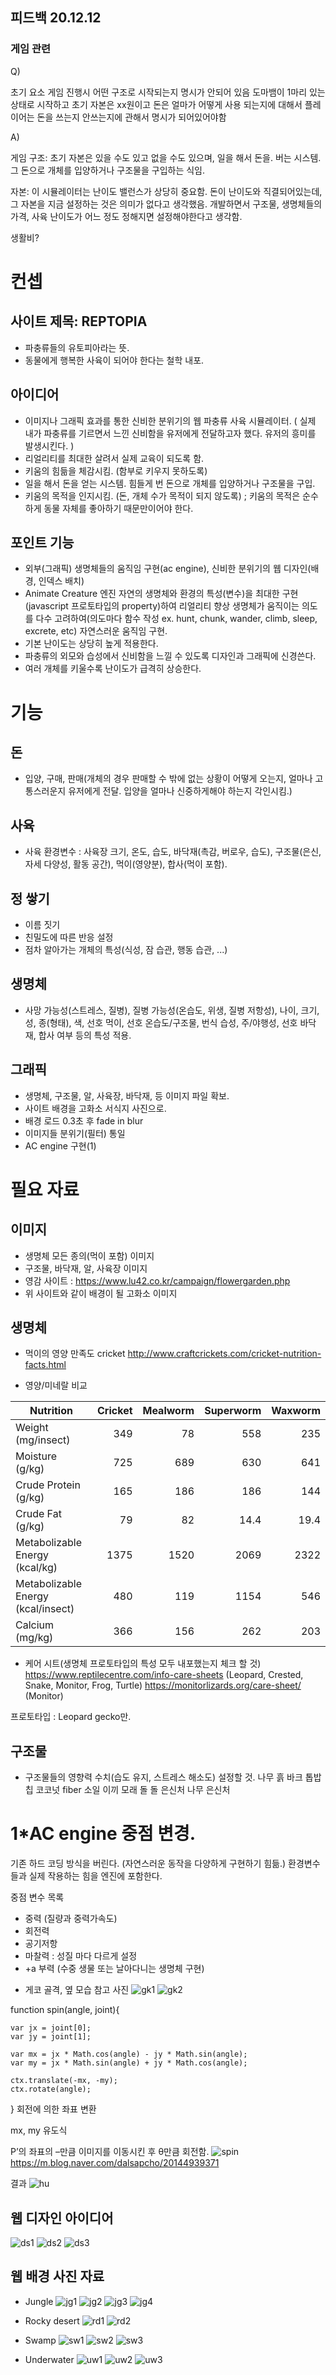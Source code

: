 ## 피드백 20.12.12
### 게임 관련
 Q)
 
 초기 요소 게임 진행시 어떤 구조로 시작되는지 명시가 안되어 있음
 도마뱀이 1마리 있는 상태로 시작하고 초기 자본은 xx원이고 돈은 얼마가 어떻게 사용 되는지에 대해서 
 플레이어는 돈을 쓰는지 안쓰는지에 관해서 명시가 되어있어야함
 
 A)
 
 게임 구조: 초기 자본은 있을 수도 있고 없을 수도 있으며, 일을 해서 돈을. 버는 시스템. 그 돈으로 개체를 입양하거나 구조물을 구입하는 식임.
 
 자본: 이 시뮬레이터는 난이도 밸런스가 상당히 중요함. 돈이 난이도와 직결되어있는데, 그 자본을 지금 설정하는 것은 의미가 없다고 생각했음. 개발하면서 구조물, 생명체들의 가격, 사육 난이도가 어느 정도 정해지면 설정해야한다고 생각함.
 
 생활비?

# 컨셉
## 사이트 제목: REPTOPIA
 - 파충류들의 유토피아라는 뜻.
 - 동물에게 행복한 사육이 되어야 한다는 철학 내포.

## 아이디어
 - 이미지나 그래픽 효과를 통한 신비한 분위기의 웹 파충류 사육 시뮬레이터. ( 실제 내가 파충류를 기르면서 느낀 신비함을 유저에게 전달하고자 했다. 유저의 흥미를 발생시킨다. )
 - 리얼리티를 최대한 살려서 실제 교육이 되도록 함.
 - 키움의 힘듦을 체감시킴. (함부로 키우지 못하도록)
 - 일을 해서 돈을 얻는 시스템. 힘들게 번 돈으로 개체를 입양하거나 구조물을 구입.
 - 키움의 목적을 인지시킴. (돈, 개체 수가 목적이 되지 않도록)
 ; 키움의 목적은 순수하게 동물 자체를 좋아하기 때문만이어야 한다. 

## 포인트 기능
 - 외부(그래픽)
  생명체들의 움직임 구현(ac engine), 신비한 분위기의 웹 디자인(배경, 인덱스 배치)
 - Animate Creature 엔진
  자연의 생명체와 환경의 특성(변수)을 최대한 구현(javascript 프로토타입의 property)하여 리얼리티 향상
  생명체가 움직이는 의도를 다수 고려하여(의도마다 함수 작성 ex. hunt, chunk, wander, climb, sleep, excrete, etc) 자연스러운 움직임 구현.
  - 기본 난이도는 상당히 높게 적용한다.
  - 파충류의 외모와 습성에서 신비함을 느낄 수 있도록 디자인과 그래픽에 신경쓴다.
  - 여러 개체를 키울수록 난이도가 급격히 상승한다.
# 기능
## 돈
 - 입양, 구매, 판매(개체의 경우 판매할 수 밖에 없는 상황이 어떻게 오는지, 얼마나 고통스러운지 유저에게 전달. 입양을 얼마나 신중하게해야 하는지 각인시킴.)

## 사육
 - 사육 환경변수 : 사육장 크기, 온도, 습도, 바닥재(촉감, 버로우, 습도), 구조물(은신, 자세 다양성, 활동 공간), 먹이(영양분), 합사(먹이 포함).

## 정 쌓기
 - 이름 짓기
 - 친밀도에 따른 반응 설정
 - 점차 알아가는 개체의 특성(식성, 잠 습관, 행동 습관, ...)

## 생명체
 - 사망 가능성(스트레스, 질병), 질병 가능성(온습도, 위생, 질병 저항성), 나이, 크기, 성, 종(형태), 색, 선호 먹이, 선호 온습도/구조물, 번식 습성, 주/야행성, 선호 바닥재, 합사 여부 등의 특성 적용.

## 그래픽
 - 생명체, 구조물, 알, 사육장, 바닥재, 등 이미지 파일 확보.
 - 사이트 배경을 고화소 서식지 사진으로.
 - 배경 로드 0.3초 후 fade in blur
 - 이미지들 분위기(필터) 통일
 - AC engine 구현(1)

# 필요 자료
## 이미지
 - 생명체 모든 종의(먹이 포함) 이미지
 - 구조물, 바닥재, 알, 사육장 이미지
 - 영감 사이트 : https://www.lu42.co.kr/campaign/flowergarden.php 
 - 위 사이트와 같이 배경이 될 고화소 이미지

## 생명체
 - 먹이의 영양 만족도
  cricket http://www.craftcrickets.com/cricket-nutrition-facts.html

 - 영양/미네랄 비교

|       Nutrition       |   Cricket   |    Mealworm   |  Superworm  |   Waxworm   |
|-----------------------|------------:|--------------:|------------:|------------:|
| Weight (mg/insect)                 |  349 | 78  | 558 | 235 |
| Moisture (g/kg)                    |  725 | 689 | 630 | 641 |
| Crude Protein (g/kg)               |  165 | 186 | 186 | 144 |
| Crude Fat (g/kg)                   |  79  | 82  | 14.4| 19.4|
| Metabolizable Energy (kcal/kg)     | 1375 | 1520| 2069| 2322|
| Metabolizable Energy (kcal/insect) |  480 | 119 | 1154| 546 |
| Calcium (mg/kg)                    |  366 | 156 | 262 | 203 |


 - 케어 시트(생명체 프로토타입의 특성 모두 내포했는지 체크 할 것)
 https://www.reptilecentre.com/info-care-sheets
(Leopard, Crested, Snake, Monitor, Frog, Turtle)
 https://monitorlizards.org/care-sheet/
(Monitor)

 프로토타입 : Leopard gecko만.
 
## 구조물
 - 구조물들의 영향력 수치(습도 유지, 스트레스 해소도) 설정할 것.
  나무
  흙
  바크
  톱밥
  칩
  코코넛 fiber
  소일
  이끼
  모래
  돌
  돌 은신처
  나무 은신처
# 1*AC engine 중점 변경.
 기존 하드 코딩 방식을 버린다. (자연스러운 동작을 다양하게 구현하기 힘듦.)
 환경변수들과 실제 작용하는 힘을 엔진에 포함한다. 

 중점 변수 목록

  - 중력 (질량과 중력가속도)
  - 회전력
  - 공기저항
  - 마찰력 : 성질 마다 다르게 설정
  - +a 부력 (수중 생물 또는 날아다니는 생명체 구현)

* 게코 골격, 옆 모습 참고 사진
![gk1](/img/tokbone.jpg)
![gk2](/img/leoside.jpg)


function spin(angle, joint){

    var jx = joint[0];
    var jy = joint[1];

    var mx = jx * Math.cos(angle) - jy * Math.sin(angle);
    var my = jx * Math.sin(angle) + jy * Math.cos(angle);

    ctx.translate(-mx, -my);
    ctx.rotate(angle);
}
회전에 의한 좌표 변환


mx, my 유도식

P’의 좌표의 –만큼 이미지를 이동시킨 후 θ만큼 회전함.
![spin](/img/spin.png)
https://m.blog.naver.com/dalsapcho/20144939371

결과
![hu](/img/headUp.gif)




## 웹 디자인 아이디어
![ds1](/img/design0.jpg)
![ds2](/img/design1.jpg)
![ds3](/img/design2.jpg)


## 웹 배경 사진 자료

- Jungle
![jg1](/img/green-trees.jpg)
![jg2](/img/Jungle.jpg)
![jg3](/img/Jungle-Book.jpg)
![jg4](/img/Waterfall.jpg)


- Rocky desert
![rd1](/img/rockd.jpg)
![rd2](/img/rockyd.jpg)


- Swamp
![sw1](/img/swamp.jpg)
![sw2](/img/swamp2.jpg)
![sw3](/img/swamp_alligator.jpg)


- Underwater
![uw1](/img/underwatjung.jpg)
![uw2](/img/underwater.jpg)
![uw3](/img/underwaterfish.jpg)




